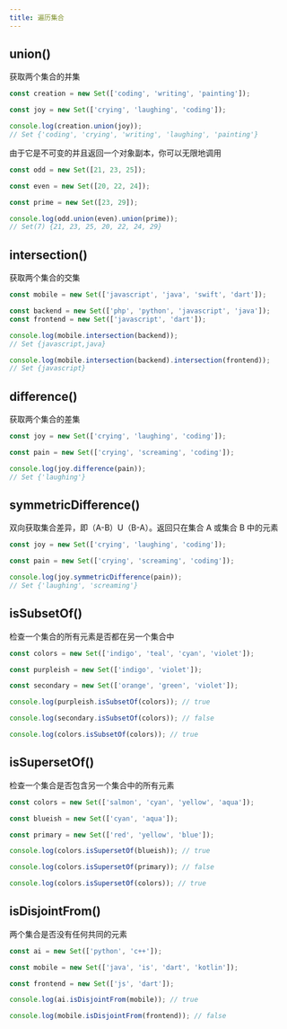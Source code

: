 ```yaml
---
title: 遍历集合
---
```


## union()

获取两个集合的并集

```js
const creation = new Set(['coding', 'writing', 'painting']);

const joy = new Set(['crying', 'laughing', 'coding']);

console.log(creation.union(joy));
// Set {'coding', 'crying', 'writing', 'laughing', 'painting'}
```

由于它是不可变的并且返回一个对象副本，你可以无限地调用

```js
const odd = new Set([21, 23, 25]);

const even = new Set([20, 22, 24]);

const prime = new Set([23, 29]);

console.log(odd.union(even).union(prime));
// Set(7) {21, 23, 25, 20, 22, 24, 29}
```

## intersection()

获取两个集合的交集

```js
const mobile = new Set(['javascript', 'java', 'swift', 'dart']);

const backend = new Set(['php', 'python', 'javascript', 'java']);
const frontend = new Set(['javascript', 'dart']);

console.log(mobile.intersection(backend));
// Set {javascript,java}

console.log(mobile.intersection(backend).intersection(frontend));
// Set {javascript}
```

## difference()

获取两个集合的差集

```js
const joy = new Set(['crying', 'laughing', 'coding']);

const pain = new Set(['crying', 'screaming', 'coding']);

console.log(joy.difference(pain));
// Set {'laughing'}
```

## symmetricDifference()

双向获取集合差异，即（A-B）U（B-A）。返回只在集合 A 或集合 B 中的元素

```js
const joy = new Set(['crying', 'laughing', 'coding']);

const pain = new Set(['crying', 'screaming', 'coding']);

console.log(joy.symmetricDifference(pain));
// Set {'laughing', 'screaming'}
```

## isSubsetOf()

检查一个集合的所有元素是否都在另一个集合中

```js
const colors = new Set(['indigo', 'teal', 'cyan', 'violet']);

const purpleish = new Set(['indigo', 'violet']);

const secondary = new Set(['orange', 'green', 'violet']);

console.log(purpleish.isSubsetOf(colors)); // true

console.log(secondary.isSubsetOf(colors)); // false

console.log(colors.isSubsetOf(colors)); // true
```

## isSupersetOf()

检查一个集合是否包含另一个集合中的所有元素

```js
const colors = new Set(['salmon', 'cyan', 'yellow', 'aqua']);

const blueish = new Set(['cyan', 'aqua']);

const primary = new Set(['red', 'yellow', 'blue']);

console.log(colors.isSupersetOf(blueish)); // true

console.log(colors.isSupersetOf(primary)); // false

console.log(colors.isSupersetOf(colors)); // true
```

## isDisjointFrom()

两个集合是否没有任何共同的元素

```js
const ai = new Set(['python', 'c++']);

const mobile = new Set(['java', 'is', 'dart', 'kotlin']);

const frontend = new Set(['js', 'dart']);

console.log(ai.isDisjointFrom(mobile)); // true

console.log(mobile.isDisjointFrom(frontend)); // false
```
